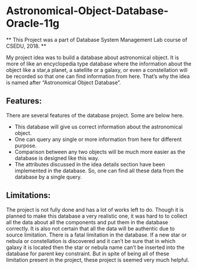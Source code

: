 # Astronomical-Object-Database-Oracle-11g

** This Project was a part of Database System Management Lab course of CSEDU, 2018. **

My project idea was to build a database about astronomical object. It is more of like an encyclopedia type database where the information about the object like a star,a planet, a satellite or a galaxy, or even a constellation will be recorded so that one can find information from here. That’s why the idea is named after “Astronomical Object Database”.


## Features:
There are several features of the database project. Some are below here.
- This database will give us correct information about the astronomical
object.
- One can query any single or more information from here for different
purpose.
- Comparison between any two objects will be much more easier as the
database is designed like this way.
- The attributes discussed in the idea details section have been
implemented in the database. So, one can find all these data from the
database by a single query.

## Limitations:

The project is not fully done and has a lot of works left to do. Though it is
planned to make this database a very realistic one, it was hard to to collect
all the data about all the components and put them in the database correctly.
It is also not certain that all the data will be authentic due to source
limitation. There is a fatal limitation in the database. If a new star or nebula
or constellation is discovered and it can’t be sure that in which galaxy it is
located then the star or nebula name can’t be inserted into the database for
parent key constraint. But in spite of being all of these limitation present in
the project, these project is seemed very much helpful.


